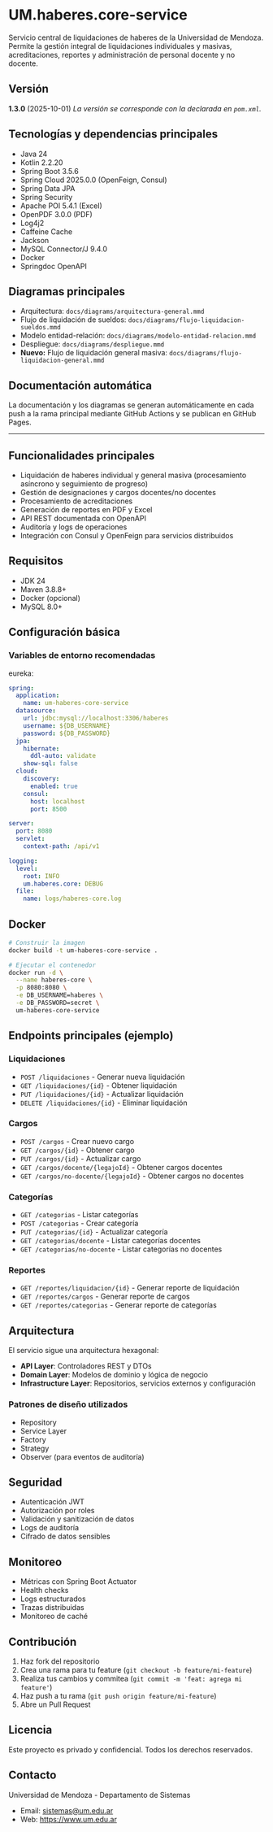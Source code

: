 
# UM.haberes.core-service

Servicio central de liquidaciones de haberes de la Universidad de Mendoza. Permite la gestión integral de liquidaciones individuales y masivas, acreditaciones, reportes y administración de personal docente y no docente.

## Versión

**1.3.0** (2025-10-01)
_La versión se corresponde con la declarada en `pom.xml`._

## Tecnologías y dependencias principales

- Java 24
- Kotlin 2.2.20
- Spring Boot 3.5.6
- Spring Cloud 2025.0.0 (OpenFeign, Consul)
- Spring Data JPA
- Spring Security
- Apache POI 5.4.1 (Excel)
- OpenPDF 3.0.0 (PDF)
- Log4j2
- Caffeine Cache
- Jackson
- MySQL Connector/J 9.4.0
- Docker
- Springdoc OpenAPI

## Diagramas principales

- Arquitectura: `docs/diagrams/arquitectura-general.mmd`
- Flujo de liquidación de sueldos: `docs/diagrams/flujo-liquidacion-sueldos.mmd`
- Modelo entidad-relación: `docs/diagrams/modelo-entidad-relacion.mmd`
- Despliegue: `docs/diagrams/despliegue.mmd`
- **Nuevo:** Flujo de liquidación general masiva: `docs/diagrams/flujo-liquidacion-general.mmd`

## Documentación automática

La documentación y los diagramas se generan automáticamente en cada push a la rama principal mediante GitHub Actions y se publican en GitHub Pages.

---


## Funcionalidades principales

- Liquidación de haberes individual y general masiva (procesamiento asíncrono y seguimiento de progreso)
- Gestión de designaciones y cargos docentes/no docentes
- Procesamiento de acreditaciones
- Generación de reportes en PDF y Excel
- API REST documentada con OpenAPI
- Auditoría y logs de operaciones
- Integración con Consul y OpenFeign para servicios distribuidos


## Requisitos

- JDK 24
- Maven 3.8.8+
- Docker (opcional)
- MySQL 8.0+


## Configuración básica

### Variables de entorno recomendadas

eureka:
```yaml
spring:
  application:
    name: um-haberes-core-service
  datasource:
    url: jdbc:mysql://localhost:3306/haberes
    username: ${DB_USERNAME}
    password: ${DB_PASSWORD}
  jpa:
    hibernate:
      ddl-auto: validate
    show-sql: false
  cloud:
    discovery:
      enabled: true
    consul:
      host: localhost
      port: 8500

server:
  port: 8080
  servlet:
    context-path: /api/v1

logging:
  level:
    root: INFO
    um.haberes.core: DEBUG
  file:
    name: logs/haberes-core.log
```


## Docker

```bash
# Construir la imagen
docker build -t um-haberes-core-service .

# Ejecutar el contenedor
docker run -d \
  --name haberes-core \
  -p 8080:8080 \
  -e DB_USERNAME=haberes \
  -e DB_PASSWORD=secret \
  um-haberes-core-service
```


## Endpoints principales (ejemplo)

### Liquidaciones
- `POST /liquidaciones` - Generar nueva liquidación
- `GET /liquidaciones/{id}` - Obtener liquidación
- `PUT /liquidaciones/{id}` - Actualizar liquidación
- `DELETE /liquidaciones/{id}` - Eliminar liquidación

### Cargos
- `POST /cargos` - Crear nuevo cargo
- `GET /cargos/{id}` - Obtener cargo
- `PUT /cargos/{id}` - Actualizar cargo
- `GET /cargos/docente/{legajoId}` - Obtener cargos docentes
- `GET /cargos/no-docente/{legajoId}` - Obtener cargos no docentes

### Categorías
- `GET /categorias` - Listar categorías
- `POST /categorias` - Crear categoría
- `PUT /categorias/{id}` - Actualizar categoría
- `GET /categorias/docente` - Listar categorías docentes
- `GET /categorias/no-docente` - Listar categorías no docentes

### Reportes
- `GET /reportes/liquidacion/{id}` - Generar reporte de liquidación
- `GET /reportes/cargos` - Generar reporte de cargos
- `GET /reportes/categorias` - Generar reporte de categorías


## Arquitectura

El servicio sigue una arquitectura hexagonal:

- **API Layer**: Controladores REST y DTOs
- **Domain Layer**: Modelos de dominio y lógica de negocio
- **Infrastructure Layer**: Repositorios, servicios externos y configuración


### Patrones de diseño utilizados

- Repository
- Service Layer
- Factory
- Strategy
- Observer (para eventos de auditoría)


## Seguridad

- Autenticación JWT
- Autorización por roles
- Validación y sanitización de datos
- Logs de auditoría
- Cifrado de datos sensibles


## Monitoreo

- Métricas con Spring Boot Actuator
- Health checks
- Logs estructurados
- Trazas distribuidas
- Monitoreo de caché


## Contribución

1. Haz fork del repositorio
2. Crea una rama para tu feature (`git checkout -b feature/mi-feature`)
3. Realiza tus cambios y commitea (`git commit -m 'feat: agrega mi feature'`)
4. Haz push a tu rama (`git push origin feature/mi-feature`)
5. Abre un Pull Request


## Licencia

Este proyecto es privado y confidencial. Todos los derechos reservados.


## Contacto

Universidad de Mendoza - Departamento de Sistemas
- Email: sistemas@um.edu.ar
- Web: https://www.um.edu.ar
